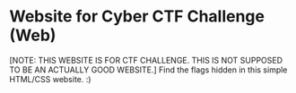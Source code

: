 # Website for Cyber CTF Challenge (Web)
[NOTE: THIS WEBSITE IS FOR CTF CHALLENGE. THIS IS NOT SUPPOSED TO BE AN ACTUALLY GOOD WEBSITE.] 
Find the flags hidden in this simple HTML/CSS website. :)
